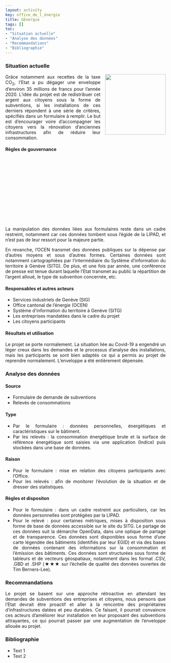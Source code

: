 ```yaml
---
layout: activity
key: office_de_l_énergie
title: GEnergie
tags: []
toc:
- "Situation actuelle"
- "Analyse des données"
- "Recommandations"
- "Bibliographie"
---
```


### Situation actuelle
<div align="justify">
<img src="https://www.ge.ch/media/d7/genergie_couleur_short.jpg" style="margin-left: 15px; border: 0;" align="right" width="190" height="190" /><p>Grâce notamment aux recettes de la taxe CO<sub>2</sub>, l’Etat a pu dégager une enveloppe d’environ 35 millions de francs pour l’année 2020. L’idée du projet est de redistribuer cet argent aux citoyens sous la forme de subventions, si les installations de ces derniers répondent à une série de critères, spécifiés dans un formulaire à remplir. Le but est d’encourager voire d’accompagner les citoyens vers la rénovation d’anciennes infrastructures afin de réduire leur consommation.</p>
</div>


#### Règles de gouvernance
<br style="line-height: 200px;">
<div align="justify">
<p>La manipulation des données liées aux formulaires reste dans un cadre restreint, notamment car ces données tombent sous l’égide de la LIPAD, et n’est pas de leur ressort pour la majeure partie.</p>
<p>En revanche, l’OCEN transmet des données publiques sur la dépense par d’autres moyens et sous d’autres formes. Certaines données sont notamment cartographiées par l’intermédiaire du Système d’information du territoire à Genève (SITG). De plus, et une fois par année, une conférence de presse est tenue durant laquelle l’Etat transmet au public la répartition de l’argent alloué, le type de subvention concernée, etc.</p>
</div>

#### Responsables et autres acteurs
<div align="justify">
<ul>
  <li>Services industriels de Genève (SIG)</li>
  <li>Office cantonal de l’énergie (OCEN)</li>
  <li>Système d'information du territoire à Genève (SITG)</li>
  <li>Les entreprises mandatées dans le cadre du projet</li>
  <li>Les citoyens participants</li>
</ul>
</div>

#### Résultats et utilisation
<div align="justify">
<p>Le projet se porte normalement. La situation liée au Covid-19 a engendré un léger creux dans les demandes et le processus d’analyse des installations, mais les participants se sont bien adaptés ce qui a permis au projet de reprendre normalement. L’enveloppe a été entièrement dépensée.</p>
</div>


### Analyse des données

#### Source
<div align="justify">
<ul>
  <li>Formulaire de demande de subventions</li>
  <li>Relevés de consommations</li>
</ul>
</div>

#### Type
<div align="justify">
<ul>
  <li>Par le formulaire : données personnelles, énergétiques et caractéristiques sur le bâtiment.</li>
  <li>Par les relevés : la consommation énergétique brute et la surface de référence énergétique sont saisies via une application (Indice) puis stockées dans une base de données.</li>
</ul>
</div>

#### Raison
<div align="justify">
<ul>
  <li>Pour le formulaire : mise en relation des citoyens participants avec l’Office.</li>
  <li>Pour les relevés : afin de monitorer l’évolution de la situation et de dresser des statistiques.</li>
</ul>
</div>

#### Règles et dispositon
<div align="justify">
<ul>
  <li>Pour le formulaire : dans un cadre restreint aux particuliers, car les données personnelles sont protégées par la LIPAD.</li>
  <li>Pour le relevé : pour certaines métriques, mises à disposition sous forme de base de données accessible sur le site du SITG. Le partage de ces données suit la démarche OpenData, dans une optique de partage et de transparence.
Ces données sont disponibles sous forme d’une carte légendée des bâtiments (identifiés par leur EGID) et via des bases de données contenant des informations sur la consommation et l’émission des bâtiments.
Ces données sont structurées sous forme de tableurs et de vecteurs géospatiaux, notamment dans les format .CSV, .GBD et .SHP (★★★ sur l’échelle de qualité des données ouvertes de Tim Berners-Lee).</li>
</ul>
</div>


### Recommandations
<div align="justify">
<p>Le projet se basent sur une approche rétroactive en attendant les demandes de subventions des entreprises et citoyens, nous pensons que l’Etat devrait être proactif et aller à la rencontre des propriétaires d’infrastructures datées et peu durables. Ce faisant, il pourrait convaincre ces acteurs d’améliorer leur installation en leur proposant des subventions attrayantes, ce qui pourrait passer par une augmentation de l’enveloppe allouée au projet.</p>
</div>


### Bibliographie
<div align="justify">
<ul>
  <li>Text 1</li>
  <li>Text 2</li>
</ul>
</div>
